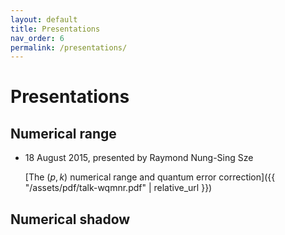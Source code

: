 ```yaml
---
layout: default
title: Presentations
nav_order: 6
permalink: /presentations/
---
```

# Presentations

## Numerical range

  - 18 August 2015, presented by Raymond Nung-Sing Sze

    [The $(p,k)$ numerical range and quantum error
    correction]({{ "/assets/pdf/talk-wqmnr.pdf" | relative_url }})

## Numerical shadow
